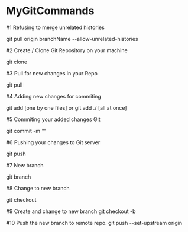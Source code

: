 # MyGitCommands

#1
Refusing to merge unrelated histories

git pull origin  branchName --allow-unrelated-histories

#2
Create / Clone Git Repository on your machine

git clone <git url>
  
#3
Pull for new changes in your Repo

git pull

#4
Adding new changes for commiting

git add <filename> [one by one files]
or 
git add ./ [all at once]
  
#5
Commiting your added changes Git

git commit -m "<commmit message>"
  
#6
Pushing your changes to Git server

git push


#7
New branch

git branch <name>

#8
Change to new branch

git checkout <name>


#9
Create and change to new branch
git checkout -b <new name>

#10
Push the new branch to remote repo.
git push --set-upstream origin <name>








